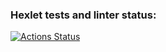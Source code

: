 ### Hexlet tests and linter status:
[![Actions Status](https://github.com/Di25/python-project-49/actions/workflows/hexlet-check.yml/badge.svg)](https://github.com/Di25/python-project-49/actions)